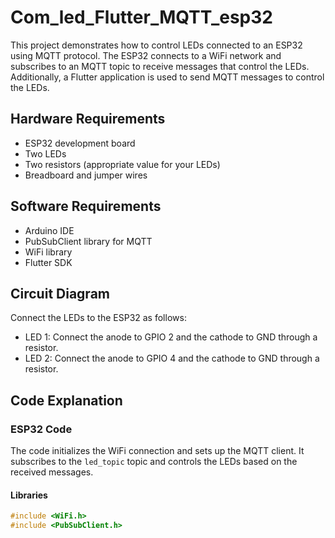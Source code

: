# Com_led_Flutter_MQTT_esp32

This project demonstrates how to control LEDs connected to an ESP32 using MQTT protocol. The ESP32 connects to a WiFi network and subscribes to an MQTT topic to receive messages that control the LEDs. Additionally, a Flutter application is used to send MQTT messages to control the LEDs.

## Hardware Requirements

- ESP32 development board
- Two LEDs
- Two resistors (appropriate value for your LEDs)
- Breadboard and jumper wires

## Software Requirements

- Arduino IDE
- PubSubClient library for MQTT
- WiFi library
- Flutter SDK

## Circuit Diagram

Connect the LEDs to the ESP32 as follows:

- LED 1: Connect the anode to GPIO 2 and the cathode to GND through a resistor.
- LED 2: Connect the anode to GPIO 4 and the cathode to GND through a resistor.

## Code Explanation

### ESP32 Code

The code initializes the WiFi connection and sets up the MQTT client. It subscribes to the `led_topic` topic and controls the LEDs based on the received messages.

#### Libraries

```cpp
#include <WiFi.h>
#include <PubSubClient.h>